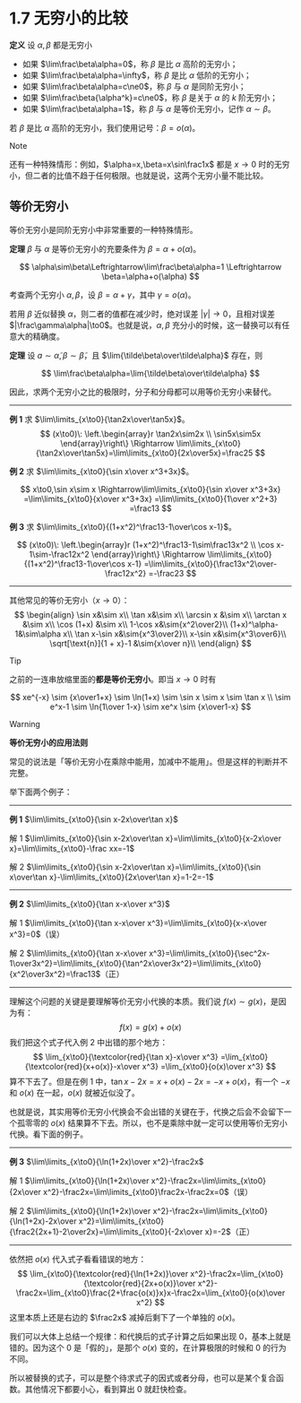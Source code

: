 # 1.7 无穷小的比较

**定义** 设 $\alpha,\beta$ 都是无穷小

- 如果 $\lim\frac\beta\alpha=0$，称 $\beta$ 是比 $\alpha$ 高阶的无穷小；
- 如果 $\lim\frac\beta\alpha=\infty$，称 $\beta$ 是比 $\alpha$ 低阶的无穷小；
- 如果 $\lim\frac\beta\alpha=c\ne0$，称 $\beta$ 与 $\alpha$ 是同阶无穷小；
- 如果 $\lim\frac\beta{\alpha^k}=c\ne0$，称 $\beta$ 是关于 $\alpha$ 的 $k$ 阶无穷小；
- 如果 $\lim\frac\beta\alpha=1$，称 $\beta$ 与 $\alpha$ 是等价无穷小，记作 $\alpha\sim\beta$。

若 $\beta$ 是比 $\alpha$ 高阶的无穷小，我们使用记号：$\beta=o(\alpha)$。

> [!note]
>
> 还有一种特殊情形：例如，$\alpha=x,\beta=x\sin\frac1x$ 都是 $x\to0$ 时的无穷小，但二者的比值不趋于任何极限。也就是说，这两个无穷小量不能比较。

## 等价无穷小

等价无穷小是同阶无穷小中非常重要的一种特殊情形。

**定理** $\beta$ 与 $\alpha$ 是等价无穷小的充要条件为 $\beta=\alpha+o(\alpha)$。

$$
\alpha\sim\beta\Leftrightarrow\lim\frac\beta\alpha=1 \Leftrightarrow \beta=\alpha+o(\alpha)
$$

考查两个无穷小 $\alpha,\beta$，设 $\beta=\alpha+\gamma$，其中 $\gamma=o(\alpha)$。

若用 $\beta$ 近似替换 $\alpha$，则二者的值都在减少时，绝对误差 $|\gamma|\to0$，且相对误差 $|\frac\gamma\alpha|\to0$。也就是说，$\alpha,\beta$ 充分小的时候，这一替换可以有任意大的精确度。

**定理** 设 $a\sim\tilde\alpha,\beta\sim\tilde\beta$，且 $\lim{\tilde\beta\over\tilde\alpha}$ 存在，则

$$
\lim\frac\beta\alpha=\lim{\tilde\beta\over\tilde\alpha}
$$

因此，求两个无穷小之比的极限时，分子和分母都可以用等价无穷小来替代。

---

**例 1** 求 $\lim\limits_{x\to0}{\tan2x\over\tan5x}$。
$$
(x\to0)\:
\left.\begin{array}r
  \tan2x\sim2x \\ \sin5x\sim5x
\end{array}\right\}
\Rightarrow
\lim\limits_{x\to0}{\tan2x\over\tan5x}=\lim\limits_{x\to0}{2x\over5x}=\frac25
$$

**例 2** 求 $\lim\limits_{x\to0}{\sin x\over x^3+3x}$。

$$
x\to0,\sin x\sim x
\Rightarrow\lim\limits_{x\to0}{\sin x\over x^3+3x}
=\lim\limits_{x\to0}{x\over x^3+3x}
=\lim\limits_{x\to0}{1\over x^2+3}
=\frac13
$$

**例 3** 求 $\lim\limits_{x\to0}{(1+x^2)^\frac13-1\over\cos x-1}$。

$$
(x\to0)\:
\left.\begin{array}r
  (1+x^2)^\frac13-1\sim\frac13x^2 \\ \cos x-1\sim-\frac12x^2
\end{array}\right\}
\Rightarrow
\lim\limits_{x\to0}{(1+x^2)^\frac13-1\over\cos x-1}
=\lim\limits_{x\to0}{\frac13x^2\over-\frac12x^2}
=-\frac23
$$

---

其他常见的等价无穷小（$x\to0$）：
$$
\begin{align}
\sin x&\sim x\\
\tan x&\sim x\\
\arcsin x &\sim x\\
\arctan x &\sim x\\
\cos (1+x) &\sim x\\
1-\cos x&\sim{x^2\over2}\\
(1+x)^\alpha-1&\sim\alpha x\\
\tan x-\sin x&\sim{x^3\over2}\\
x-\sin x&\sim{x^3\over6}\\
\sqrt[\text{n}]{1 + x}-1 &\sim{x\over n}\\
\end{align}
$$

> [!tip]
>
> 之前的一连串放缩里面的**都是等价无穷小**。即当 $x\to0$ 时有
> 
> $$
> xe^{-x} \sim {x\over1+x} \sim \ln(1+x) \sim \sin x \sim x \sim \tan x \\ \sim e^x-1 \sim \ln{1\over 1-x} \sim xe^x \sim {x\over1-x}
> $$

> [!warning]
>
> **等价无穷小的应用法则**
>
> 常见的说法是「等价无穷小在乘除中能用，加减中不能用」。但是这样的判断并不完整。
>
> 举下面两个例子：
>
> ---
>
> **例 1** $\lim\limits_{x\to0}{\sin x-2x\over\tan x}$
>
> 解 1 $\lim\limits_{x\to0}{\sin x-2x\over\tan x}=\lim\limits_{x\to0}{x-2x\over x}=\lim\limits_{x\to0}-\frac xx=-1$
>
> 解 2 $\lim\limits_{x\to0}{\sin x-2x\over\tan x}=\lim\limits_{x\to0}{\sin x\over\tan x}-\lim\limits_{x\to0}{2x\over\tan x}=1-2=-1$
>
> ---
>
> **例 2** $\lim\limits_{x\to0}{\tan x-x\over x^3}$
>
> 解 1 $\lim\limits_{x\to0}{\tan x-x\over x^3}=\lim\limits_{x\to0}{x-x\over x^3}=0$（误）
>
> 解 2 $\lim\limits_{x\to0}{\tan x-x\over x^3}=\lim\limits_{x\to0}{\sec^2x-1\over3x^2}=\lim\limits_{x\to0}{\tan^2x\over3x^2}=\lim\limits_{x\to0}{x^2\over3x^2}=\frac13$（正）
>
> ---
>
> 理解这个问题的关键是要理解等价无穷小代换的本质。我们说 $f(x)\sim g(x)$，是因为有：
> $$
> f(x)=g(x)+o(x)
> $$
> 我们把这个式子代入例 2 中出错的那个地方：
> $$
> \lim_{x\to0}{\textcolor{red}{\tan x}-x\over x^3}
> =\lim_{x\to0}{\textcolor{red}{x+o(x)}-x\over x^3}
> =\lim_{x\to0}{o(x)\over x^3}
> $$
> 算不下去了。但是在例 1 中，$\tan x-2x=x+o(x)-2x=-x+o(x)$，有一个 $-x$ 和 $o(x)$ 在一起，$o(x)$ 就被近似没了。
>
> 也就是说，其实用等价无穷小代换会不会出错的关键在于，代换之后会不会留下一个孤零零的 $o(x)$ 结果算不下去。所以，也不是乘除中就一定可以使用等价无穷小代换。看下面的例子。
>
> ---
>
> **例 3** $\lim\limits_{x\to0}{\ln(1+2x)\over x^2}-\frac2x$
>
> 解 1 $\lim\limits_{x\to0}{\ln(1+2x)\over x^2}-\frac2x=\lim\limits_{x\to0}{2x\over x^2}-\frac2x=\lim\limits_{x\to0}\frac2x-\frac2x=0$（误）
>
> 解 2 $\lim\limits_{x\to0}{\ln(1+2x)\over x^2}-\frac2x=\lim\limits_{x\to0}{\ln(1+2x)-2x\over x^2}=\lim\limits_{x\to0}{\frac2{2x+1}-2\over2x}=\lim\limits_{x\to0}{-2x\over x}=-2$（正）
>
> ---
>
> 依然把 $o(x)$ 代入式子看看错误的地方：
> $$
> \lim_{x\to0}{\textcolor{red}{\ln(1+2x)}\over x^2}-\frac2x=\lim_{x\to0}{\textcolor{red}{2x+o(x)}\over x^2}-\frac2x=\lim_{x\to0}\frac{2+\frac{o(x)}x}x-\frac2x=\lim_{x\to0}{o(x)\over x^2}
> $$
> 这里本质上还是右边的 $\frac2x$ 减掉后剩下了一个单独的 $o(x)$。
>
> 我们可以大体上总结一个规律：和代换后的式子计算之后如果出现 $0$，基本上就是错的。因为这个 $0$ 是「假的」，是那个 $o(x)$ 变的，在计算极限的时候和 $0$ 的行为不同。
>
> 所以被替换的式子，可以是整个待求式子的因式或者分母，也可以是某个复合函数。其他情况下都要小心，看到算出 $0$ 就赶快检查。
